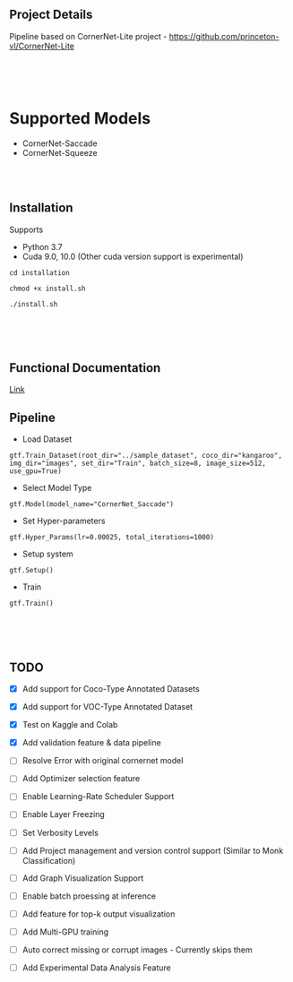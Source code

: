 ## Project Details
Pipeline based on CornerNet-Lite project - https://github.com/princeton-vl/CornerNet-Lite

<br />
<br />
<br />

# Supported Models
  - CornerNet-Saccade
  - CornerNet-Squeeze  

<br />
<br />


## Installation

Supports 
- Python 3.7
- Cuda 9.0, 10.0 (Other cuda version support is experimental)
    
`cd installation`

`chmod +x install.sh`

`./install.sh`


<br />
<br />
<br />

## Functional Documentation
[Link](https://abhi-kumar.github.io/6_cornernet_lite_docs/)



## Pipeline

- Load Dataset

`gtf.Train_Dataset(root_dir="../sample_dataset", coco_dir="kangaroo", img_dir="images", set_dir="Train", batch_size=8, image_size=512, use_gpu=True)`

 - Select Model Type
 
 `gtf.Model(model_name="CornerNet_Saccade")`
 
 - Set Hyper-parameters
 
 `gtf.Hyper_Params(lr=0.00025, total_iterations=1000)`
 
 - Setup system
 
 `gtf.Setup()`
 
 - Train
 
 `gtf.Train()`
 
 
 <br />
<br />
<br />

## TODO

- [x] Add support for Coco-Type Annotated Datasets
- [x] Add support for VOC-Type Annotated Dataset
- [x] Test on Kaggle and Colab 
- [x] Add validation feature & data pipeline
- [ ] Resolve Error with original cornernet model
- [ ] Add Optimizer selection feature
- [ ] Enable Learning-Rate Scheduler Support
- [ ] Enable Layer Freezing
- [ ] Set Verbosity Levels
- [ ] Add Project management and version control support (Similar to Monk Classification)
- [ ] Add Graph Visualization Support
- [ ] Enable batch proessing at inference
- [ ] Add feature for top-k output visualization
- [ ] Add Multi-GPU training
- [ ] Auto correct missing or corrupt images - Currently skips them
- [ ] Add Experimental Data Analysis Feature

 
 
 


